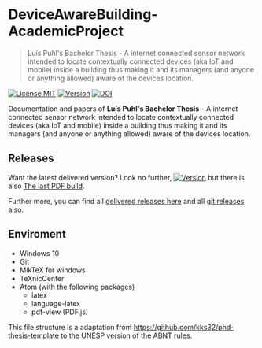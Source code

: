 # DeviceAwareBuilding-AcademicProject

> Luís Puhl's Bachelor Thesis - A internet connected sensor network intended to
locate contextually connected devices (aka IoT and mobile) inside a building
thus making it and its managers (and anyone or anything allowed) aware of the
devices location.

[![License MIT](http://img.shields.io/badge/license-MIT-brightgreen.svg)](license.md)
[![Version](http://img.shields.io/badge/version-1.2.0-brightgreen.svg)](https://github.com/luis-puhl/DeviceAwareBuilding-AcademicProject/releases/latest)
[![DOI](https://zenodo.org/badge/56741769.svg)](https://zenodo.org/badge/latestdoi/56741769)

Documentation and papers of **Luís Puhl's Bachelor Thesis** - A internet
connected sensor network intended to locate contextually connected devices (aka
IoT and mobile) inside a building thus making it and its managers (and anyone or
anything allowed) aware of the devices location.

## Releases

Want the latest delivered version? Look no further,
[![Version](http://img.shields.io/badge/version-0.3.4-brightgreen.svg)](https://github.com/luis-puhl/DeviceAwareBuilding-AcademicProject/releases/latest)
but there is also [The last PDF build](monografia-DAB.pdf).

Further more, you can find all [delivered releases
here](https://github.com/luis-puhl/DeviceAwareBuilding-AcademicProject/tree/master/releases/)
and all [git
releases](https://github.com/luis-puhl/DeviceAwareBuilding-AcademicProject/releases)
also.

## Enviroment

 - Windows 10
 - Git
 - MikTeX for windows
 - TeXnicCenter
 - Atom (with the following packages)
	- latex
	- language-latex
	- pdf-view (PDF.js)

This file structure is a adaptation from
https://github.com/kks32/phd-thesis-template to the UNESP version of the ABNT
rules.


